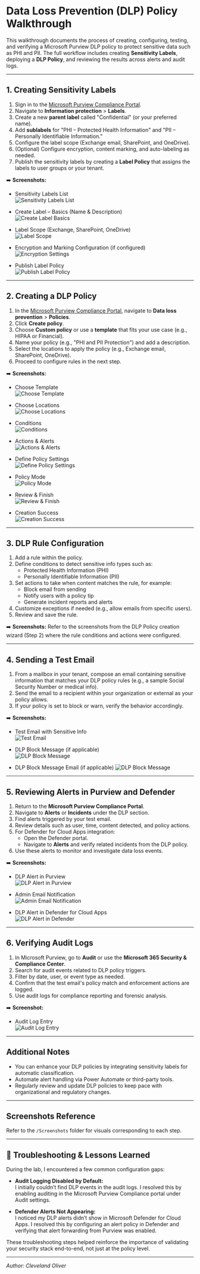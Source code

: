 # Data Loss Prevention (DLP) Policy Walkthrough

This walkthrough documents the process of creating, configuring, testing, and verifying a Microsoft Purview DLP policy to protect sensitive data such as PHI and PII. The full workflow includes creating **Sensitivity Labels**, deploying a **DLP Policy**, and reviewing the results across alerts and audit logs.

---

## 1. Creating Sensitivity Labels

1. Sign in to the [Microsoft Purview Compliance Portal](https://purview.microsoft.com/).
2. Navigate to **Information protection** > **Labels**.
3. Create a new **parent label** called "Confidential" (or your preferred name).
4. Add **sublabels** for "PHI – Protected Health Information" and "PII – Personally Identifiable Information."
5. Configure the label scope (Exchange email, SharePoint, and OneDrive).
6. (Optional) Configure encryption, content marking, and auto-labeling as needed.
7. Publish the sensitivity labels by creating a **Label Policy** that assigns the labels to user groups or your tenant.

➡️ **Screenshots:**
- Sensitivity Labels List  
  ![Sensitivity Labels List](../Screenshots/02-dlp-sensitivity-labels.png)

- Create Label – Basics (Name & Description)  
  ![Create Label Basics](../Screenshots/03-dlp-create-label-basics.png)

- Label Scope (Exchange, SharePoint, OneDrive)  
  ![Label Scope](../Screenshots/04-dlp-label-scope.png)

- Encryption and Marking Configuration (if configured)  
  ![Encryption Settings](../Screenshots/05-dlp-encryption-marking.png)

- Publish Label Policy  
  ![Publish Label Policy](../Screenshots/06-dlp-publish-label-policy.png)


---

## 2. Creating a DLP Policy

1. In the [Microsoft Purview Compliance Portal](https://purview.microsoft.com/), navigate to **Data loss prevention** > **Policies**.
2. Click **Create policy**.
3. Choose **Custom policy** or use a **template** that fits your use case (e.g., HIPAA or Financial).
4. Name your policy (e.g., "PHI and PII Protection") and add a description.
5. Select the locations to apply the policy (e.g., Exchange email, SharePoint, OneDrive).
6. Proceed to configure rules in the next step.

➡️ **Screenshots:**
- Choose Template  
  ![Choose Template](../Screenshots/04-dlp-policy-config-choose-a-template.png)

- Choose Locations  
  ![Choose Locations](../Screenshots/05-dlp-policy-config-choose-locations.png)

- Conditions  
  ![Conditions](../Screenshots/06-dlp-policy-config-conditions.png)

- Actions & Alerts  
  ![Actions & Alerts](../Screenshots/07-dlp-policy-actions-and-alert-config.png)

- Define Policy Settings  
  ![Define Policy Settings](../Screenshots/08-dlp-define-policy-settings.png)

- Policy Mode  
  ![Policy Mode](../Screenshots/09-dlp-policy-mode.png)

- Review & Finish  
  ![Review & Finish](../Screenshots/10-dlp-policy-review-and-finish.png)

- Creation Success  
  ![Creation Success](../Screenshots/11-dlp-policy-creation-success.png)


---

## 3. DLP Rule Configuration

1. Add a rule within the policy.
2. Define conditions to detect sensitive info types such as:
   - Protected Health Information (PHI)
   - Personally Identifiable Information (PII)
3. Set actions to take when content matches the rule, for example:
   - Block email from sending
   - Notify users with a policy tip
   - Generate incident reports and alerts
4. Customize exceptions if needed (e.g., allow emails from specific users).
5. Review and save the rule.

➡️ **Screenshots:**
Refer to the screenshots from the DLP Policy creation wizard (Step 2) where the rule conditions and actions were configured.

---

## 4. Sending a Test Email

1. From a mailbox in your tenant, compose an email containing sensitive information that matches your DLP policy rules (e.g., a sample Social Security Number or medical info).
2. Send the email to a recipient within your organization or external as your policy allows.
3. If your policy is set to block or warn, verify the behavior accordingly.

➡️ **Screenshots:**
- Test Email with Sensitive Info  
  ![Test Email](../Screenshots/12-dlp-and-label-trigger-email.png
)

- DLP Block Message (if applicable)  
  ![DLP Block Message](../Screenshots/13-dlp-block-message.png)

- DLP Block Message Email (if applicable)
  ![DLP Block Message](../Screenshots/14-dlp-message-blocked-alert.png)

---

## 5. Reviewing Alerts in Purview and Defender

1. Return to the **Microsoft Purview Compliance Portal**.
2. Navigate to **Alerts** or **Incidents** under the DLP section.
3. Find alerts triggered by your test email.
4. Review details such as user, time, content detected, and policy actions.
5. For Defender for Cloud Apps integration:
   - Open the Defender portal.
   - Navigate to **Alerts** and verify related incidents from the DLP policy.
6. Use these alerts to monitor and investigate data loss events.

➡️ **Screenshots:**
- DLP Alert in Purview  
  ![DLP Alert in Purview](../Screenshots/16-dlp-alert-purview.png)

- Admin Email Notification  
  ![Admin Email Notification](../Screenshots/15-dlp-admin-email-alert.png)

- DLP Alert in Defender for Cloud Apps  
  ![DLP Alert in Defender](../Screenshots/17-dlp-alert-defender-portal.png)

---

## 6. Verifying Audit Logs

1. In Microsoft Purview, go to **Audit** or use the **Microsoft 365 Security & Compliance Center**.
2. Search for audit events related to DLP policy triggers.
3. Filter by date, user, or event type as needed.
4. Confirm that the test email's policy match and enforcement actions are logged.
5. Use audit logs for compliance reporting and forensic analysis.

➡️ **Screenshot:**
- Audit Log Entry  
  ![Audit Log Entry](../Screenshots/18-dlp-audit-search.png)


---

## Additional Notes

- You can enhance your DLP policies by integrating sensitivity labels for automatic classification.
- Automate alert handling via Power Automate or third-party tools.
- Regularly review and update DLP policies to keep pace with organizational and regulatory changes.

---

## Screenshots Reference

Refer to the `/Screenshots` folder for visuals corresponding to each step.

---

## 🔧 Troubleshooting & Lessons Learned

During the lab, I encountered a few common configuration gaps:

- **Audit Logging Disabled by Default:**  
   I initially couldn’t find DLP events in the audit logs. I resolved this by enabling auditing in the Microsoft Purview Compliance portal under Audit settings.

- **Defender Alerts Not Appearing:**  
   I noticed my DLP alerts didn’t show in Microsoft Defender for Cloud Apps. I resolved this by configuring an alert policy in Defender and verifying that alert forwarding from Purview was enabled.

These troubleshooting steps helped reinforce the importance of validating your security stack end-to-end, not just at the policy level.

---

*Author: Cleveland Oliver*  
